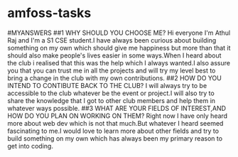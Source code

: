 # amfoss-tasks
#MYANSWERS
##1 WHY SHOULD YOU CHOOSE ME?
Hi everyone I'm Athul Raj and I'm a S1 CSE  student.I have always been curious about building 
something on my own which should give me happiness but more than that it should also make people's 
lives easier in some ways.When I heard about the club i realised that this was the help which I 
always wanted.I also assure you that you can trust me in all the projects and will 
try my level best to bring a change in the  club with my own contributions.
##2 HOW DO YOU INTEND TO CONTIBUTE BACK TO THE CLUB? 
I will always try to be accessible to the club whatever be the event or project.I will also try 
to share the knowledge that I got to other club members and help them in whatever ways possible.
##3 WHAT ARE YOUR FIELDS OF INTEREST,AND HOW DO YOU PLAN ON WORKING ON THEM?
Right now I have only heard more about web dev which is not that much.But whatever I heard seemed 
fascinating to me.I would love to learn more about other fields and try to build something on my own
which has always been my primary reason to get into coding.
